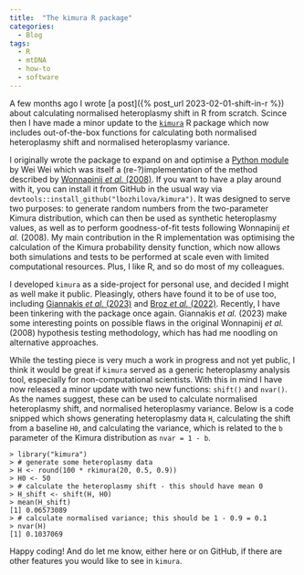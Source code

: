 ```yaml
---
title:  "The kimura R package"
categories:
  - Blog
tags:
  - R
  - mtDNA
  - how-to
  - software
---
```


A few months ago I wrote [a post]({% post_url 2023-02-01-shift-in-r %}) about calculating normalised heteroplasmy shift in R from scratch. Scince then I have made a minor update to the [`kimura`]((https://github.com/lbozhilova/kimura)) R package which now includes out-of-the-box functions for calculating both normalised heteroplasmy shift and normalised heteroplasmy variance.

I originally wrote the package to expand on and optimise a [Python module](https://github.com/WeiWei060512/Kimura-Distribution) by Wei Wei which was itself a (re-?)implementation of the method described by [Wonnapinij _et al._ (2008)](https://www.ncbi.nlm.nih.gov/pmc/articles/PMC2668051/). If you want to  have a play around with it, you can install it from GitHub in the usual way via `devtools::install_github("lbozhilova/kimura")`. It was designed to serve two purposes: to generate random numbers from the two-parameter Kimura distribution, which can then be used as synthetic heteroplasmy values, as well as to perform goodness-of-fit tests following Wonnapinij _et al._ (2008). My main contribution in the R implementation was optimising the calculation of the Kimura probability density function, which now allows both simulations and tests to be performed at scale even with limited computational resources. Plus, I like R, and so do most of my colleagues. 

I developed `kimura` as a side-project for personal use, and decided I might as well make it public. Pleasingly, others have found it to be of use too, including [Giannakis _et al._ (2023)](https://academic.oup.com/g3journal/advance-article/doi/10.1093/g3journal/jkad068/7084750) and [Broz _et al._ (2022)](https://www.pnas.org/doi/abs/10.1073/pnas.2206973119). Recently, I have been tinkering with the package once again. Giannakis _et al._ (2023) make some interesting points on possible flaws in the original Wonnapinij _et al._ (2008) hypothesis testing methodology, which has had me noodling on alternative approaches.

While the testing piece is very much a work in progress and not yet public, I think it would be great if `kimura` served as a generic heteroplasmy analysis tool, especially for non-computational scientists. With this in mind I have now released a minor update with two new functions: `shift()` and `nvar()`. As the names suggest, these can be used to calculate normalised heteroplasmy shift, and normalised heteroplasmy variance. Below is a code snipped which shows generating heteroplasmy data `H`, calculating the shift from a baseline `H0`, and calculating the variance, which is related to the `b` parameter of the Kimura distribution as `nvar = 1 - b`.

```
> library("kimura")
> # generate some heteroplasmy data
> H <- round(100 * rkimura(20, 0.5, 0.9))
> H0 <- 50
> # calculate the heteroplasmy shift - this should have mean 0
> H_shift <- shift(H, H0)
> mean(H_shift)
[1] 0.06573089
> # calculate normalised variance; this should be 1 - 0.9 = 0.1
> nvar(H)
[1] 0.1037069
```

Happy coding! And do let me know, either here or on GitHub, if there are other features you would like to see in `kimura`.